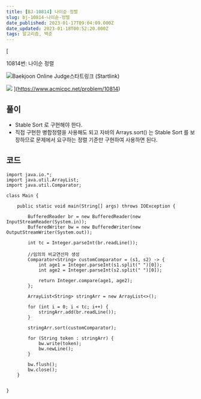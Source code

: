 ```yaml
---
title: [BJ-10814] 나이순 정렬
slug: bj-10814-나이순-정렬
date_published: 2023-01-17T09:04:09.000Z
date_updated: 2023-01-18T00:52:20.000Z
tags: 알고리즘, 백준
---
```


[

10814번: 나이순 정렬

![](https://www.acmicpc.net/apple-touch-icon.png)Baekjoon Online Judge스타트링크 (Startlink)

![](https://onlinejudgeimages.s3-ap-northeast-1.amazonaws.com/images/boj-og.png)
](https://www.acmicpc.net/problem/10814)
## 풀이

- Stable Sort 로 구현해야 한다.
- 직접 구현한 병합정렬을 사용해도 되고 자바의 Arrays.sort() 는 Stable Sort 를 보장하므로 문제에서 요구하는 정렬 기준만 구현하여 사용하면 된다.

## 코드

    import java.io.*;
    import java.util.ArrayList;
    import java.util.Comparator;
    
    class Main {
    
        public static void main(String[] args) throws IOException {
    
            BufferedReader br = new BufferedReader(new InputStreamReader(System.in));
            BufferedWriter bw = new BufferedWriter(new OutputStreamWriter(System.out));
    
            int tc = Integer.parseInt(br.readLine());
    
            //임의의 비교연산자 생성
            Comparator<String> customComparator = (s1, s2) -> {
                int age1 = Integer.parseInt(s1.split(" ")[0]);
                int age2 = Integer.parseInt(s2.split(" ")[0]);
    
                return Integer.compare(age1, age2);
            };
    
            ArrayList<String> stringArr = new ArrayList<>();
    
            for (int i = 0; i < tc; i++) {
                stringArr.add(br.readLine());
            }
    
            stringArr.sort(customComparator);
    
            for (String token : stringArr) {
                bw.write(token);
                bw.newLine();
            }
    
            bw.flush();
            bw.close();
        }
    
    
    }
